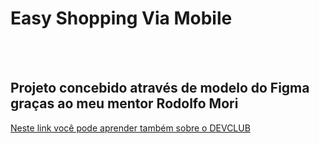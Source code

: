 <h1>Easy Shopping Via Mobile</h1>
<br>
<br>
<h2>Projeto concebido através de modelo do Figma graças ao meu mentor Rodolfo Mori</h2> 
<a href="https://aulas.devclub.com.br/m/lessons/git-github-devclub-full-stack"DEVCLUB>Neste link você pode aprender também sobre o DEVCLUB</a

